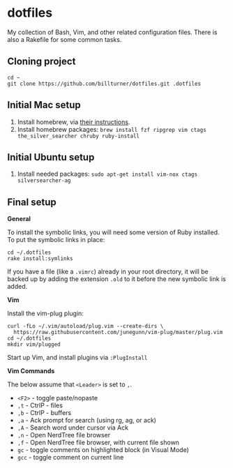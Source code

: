 dotfiles
========

My collection of Bash, Vim, and other related configuration files. There is also a Rakefile for some common tasks.

Cloning project
---------------

    cd ~
    git clone https://github.com/billturner/dotfiles.git .dotfiles

Initial Mac setup
-----------------

1. Install homebrew, via [their instructions](http://brew.sh/).
2. Install homebrew packages: `brew install fzf ripgrep vim ctags the_silver_searcher chruby ruby-install`

Initial Ubuntu setup
--------------------

1. Install needed packages: `sudo apt-get install vim-nox ctags silversearcher-ag`

Final setup
-----------

**General**

To install the symbolic links, you will need some version of Ruby installed. To put the symbolic links in place:

    cd ~/.dotfiles
    rake install:symlinks

If you have a file (like a `.vimrc`) already in your root directory, it will be backed up by adding the extension `.old` to it before the new symbolic link is added.

**Vim**

Install the vim-plug plugin:

    curl -fLo ~/.vim/autoload/plug.vim --create-dirs \
      https://raw.githubusercontent.com/junegunn/vim-plug/master/plug.vim 
    cd ~/.dotfiles
    mkdir vim/plugged

Start up Vim, and install plugins via `:PlugInstall`

**Vim Commands**

The below assume that `<Leader>` is set to `,`.

* `<F2>` - toggle paste/nopaste
* `,t` - CtrlP - files
* `,b` - CtrlP - buffers
* `,a` - Ack prompt for search (using rg, ag, or ack)
* `,A` - Search word under cursor via Ack
* `,n` - Open NerdTree file browser
* `,f` - Open NerdTree file browser, with current file shown
* `gc` - toggle comments on highlighted block (in Visual Mode)
* `gcc` - toggle comment on current line
